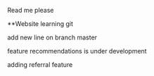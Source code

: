 Read me please

\*\*Website learning git

add new line on branch master

feature recommendations is under development

adding referral feature
